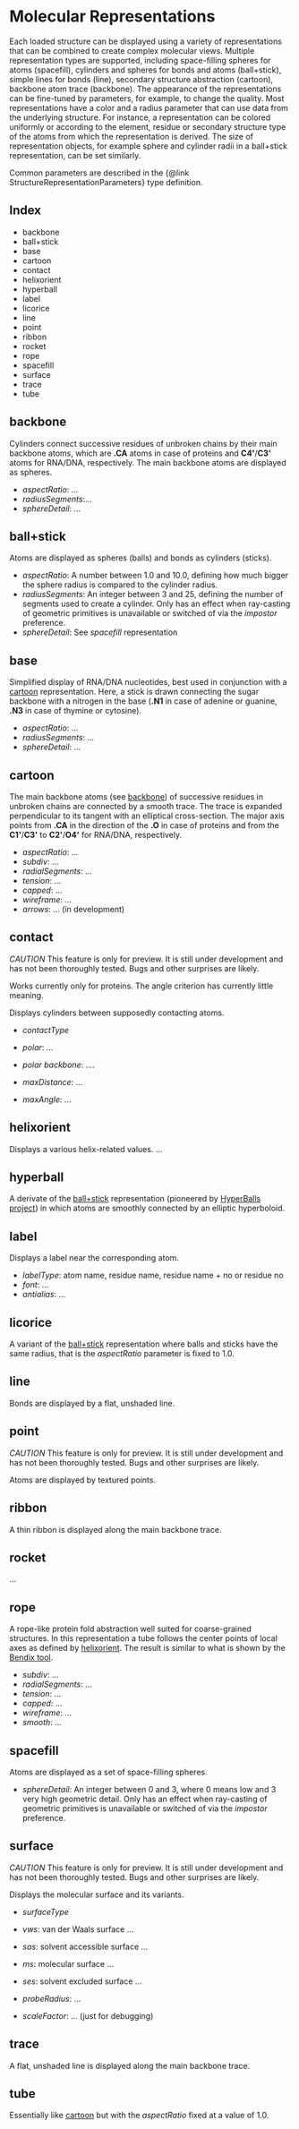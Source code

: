 
# Molecular Representations


Each loaded structure can be displayed using a variety of representations that can be combined to create complex molecular views. Multiple representation types are supported, including space-filling spheres for atoms (spacefill), cylinders and spheres for bonds and atoms (ball+stick), simple lines for bonds (line), secondary structure abstraction (cartoon), backbone atom trace (backbone). The appearance of the representations can be fine-tuned by parameters, for example, to change the quality. Most representations have a color and a radius parameter that can use data from the underlying structure. For instance, a representation can be colored uniformly or according to the element, residue or secondary structure type of the atoms from which the representation is derived. The size of representation objects, for example sphere and cylinder radii in a ball+stick representation, can be set similarly.

Common parameters are described in the {@link StructureRepresentationParameters} type definition.


## Index

* backbone
* ball+stick
* base
* cartoon
* contact
* helixorient
* hyperball
* label
* licorice
* line
* point
* ribbon
* rocket
* rope
* spacefill
* surface
* trace
* tube


## backbone

Cylinders connect successive residues of unbroken chains by their main backbone atoms, which are **.CA** atoms in case of proteins and **C4'**/**C3'** atoms for RNA/DNA, respectively. The main backbone atoms are displayed as spheres.

*   *aspectRatio*: …
*   *radiusSegments*:…
*   *sphereDetail*: …


## ball+stick

Atoms are displayed as spheres (balls) and bonds as cylinders (sticks).

*   *aspectRatio*: A number between 1.0 and 10.0, defining how much bigger the sphere radius is compared to the cylinder radius.
*   *radiusSegments*: An integer between 3 and 25, defining the number of segments used to create a cylinder. Only has an effect when ray-casting of geometric primitives is unavailable or switched of via the *impostor* preference.
*   *sphereDetail*: See *spacefill* representation


## base

Simplified display of RNA/DNA nucleotides, best used in conjunction with a [cartoon](#cartoon) representation. Here, a stick is drawn connecting the sugar backbone with a nitrogen in the base (**.N1** in case of adenine or guanine, **.N3** in case of thymine or cytosine).

*   *aspectRatio*: …
*   *radiusSegments*: …
*   *sphereDetail*: …


## cartoon

The main backbone atoms (see [backbone](#backbone)) of successive residues in unbroken chains are connected by a smooth trace. The trace is expanded perpendicular to its tangent with an elliptical cross-section. The major axis points from **.CA** in the direction of the **.O** in case of proteins and from the **C1'**/**C3'** to **C2'**/**O4'** for RNA/DNA, respectively.

*   *aspectRatio*: …
*   *subdiv*: …
*   *radialSegments*: …
*   *tension*: …
*   *capped*: …
*   *wireframe*: …
*   *arrows*: … (in development)


## contact

*CAUTION* This feature is only for preview. It is still under development and has not been thoroughly tested. Bugs and other surprises are likely.

Works currently only for proteins. The angle criterion has currently little meaning.

Displays cylinders between supposedly contacting atoms.

*   *contactType*

*   *polar*: …
*   *polar backbone*: ….

*   *maxDistance*: …
*   *maxAngle*: …


## helixorient

Displays a various helix-related values. …

## hyperball

A derivate of the [ball+stick](#ball+stick) representation (pioneered by [HyperBalls project](http://sourceforge.net/projects/hyperballs/)) in which atoms are smoothly connected by an elliptic hyperboloid.


## label

Displays a label near the corresponding atom.

*   *labelType*: atom name, residue name, residue name + no or residue no
*   *font*: …
*   *antialias*: …


## licorice

A variant of the [ball+stick](#ball+stick) representation where balls and sticks have the same radius, that is the *aspectRatio* parameter is fixed to 1.0.


## line

Bonds are displayed by a flat, unshaded line.


## point

*CAUTION* This feature is only for preview. It is still under development and has not been thoroughly tested. Bugs and other surprises are likely.

Atoms are displayed by textured points.


## ribbon

A thin ribbon is displayed along the main backbone trace.


## rocket

…


## rope

A rope-like protein fold abstraction well suited for coarse-grained structures. In this representation a tube follows the center points of local axes as defined by [helixorient](#helixorient). The result is similar to what is shown by the [Bendix tool](http://sbcb.bioch.ox.ac.uk/Bendix/).

*   *subdiv*: …
*   *radialSegments*: …
*   *tension*: …
*   *capped*: …
*   *wireframe*: …
*   *smooth*: …


## spacefill

Atoms are displayed as a set of space-filling spheres.

*   *sphereDetail*: An integer between 0 and 3, where 0 means low and 3 very high geometric detail. Only has an effect when ray-casting of geometric primitives is unavailable or switched of via the *impostor* preference.


## surface

*CAUTION* This feature is only for preview. It is still under development and has not been thoroughly tested. Bugs and other surprises are likely.

Displays the molecular surface and its variants.

*   *surfaceType*

*   *vws*: van der Waals surface …
*   *sas*: solvent accessible surface …
*   *ms*: molecular surface …
*   *ses*: solvent excluded surface …

*   *probeRadius*: …
*   *scaleFactor*: … (just for debugging)


## trace

A flat, unshaded line is displayed along the main backbone trace.


## tube

Essentially like [cartoon](#cartoon) but with the *aspectRatio* fixed at a value of 1.0.
